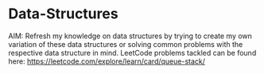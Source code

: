 # Data-Structures

AIM: Refresh my knowledge on data structures by trying to create my own variation of these data structures or solving common problems with the respective data structure in mind.
 LeetCode problems tackled can be found here: https://leetcode.com/explore/learn/card/queue-stack/
